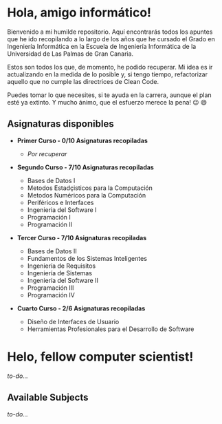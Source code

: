
# Hola, amigo informático!
Bienvenido a mi humilde repositorio. Aquí encontrarás todos los apuntes que he ido recopilando a lo largo de los años que he cursado el Grado en Ingeniería Informática en la Escuela de Ingeniería Informática de la Universidad de Las Palmas de Gran Canaria.

Estos son todos los que, de momento, he podido recuperar. Mi idea es ir actualizando en la medida de lo posible y, si tengo tiempo, refactorizar aquello que no cumple las directrices de Clean Code.

Puedes tomar lo que necesites, si te ayuda en la carrera, aunque el plan esté ya extinto. Y mucho ánimo, que el esfuerzo merece la pena! :wink: :smile:

## Asignaturas disponibles

- **Primer Curso - 0/10  Asignaturas recopiladas**

  - *Por recuperar*
- **Segundo Curso - 7/10  Asignaturas recopiladas**
  - Bases de Datos I
  - Metodos Estadçisticos para la Computación
  - Metodos Numéricos para la Computación
  - Periféricos e Interfaces
  - Ingenieria del Software I
  - Programación I
  - Programación II
- **Tercer Curso - 7/10 Asignaturas recopiladas**
  - Bases de Datos II
  - Fundamentos de los Sistemas Inteligentes
  - Ingeniería de Requisitos
  - Ingeniería de Sistemas
  - Ingeniería del Software II
  - Programación III
  - Programación IV
- **Cuarto Curso - 2/6  Asignaturas recopiladas**
  - Diseño de Interfaces de Usuario
  - Herramientas Profesionales para el Desarrollo de Software
# Helo, fellow computer scientist!

*to-do...*

## Available Subjects

*to-do...*
